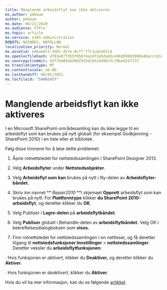 ```yaml
---
title: Manglende arbeidsflyt kan ikke aktiveres
ms.author: pebaum
author: pebaum
ms.date: 04/21/2020
ms.audience: ITPro
ms.topic: article
ms.service: o365-administration
ROBOTS: NOINDEX, NOFOLLOW
localization_priority: Normal
ms.assetid: e46ae8c5-3d81-457e-8c77-f7c1cbe267c4
ms.openlocfilehash: d703e87f355f05bf4a1d71e5daddce96db988380bb48accc81c95f1ba91fbb2b
ms.sourcegitcommit: b5f7da89a650d2915dc652449623c78be6247175
ms.translationtype: MT
ms.contentlocale: nb-NO
ms.lasthandoff: 08/05/2021
ms.locfileid: "54065437"
---
```

# <a name="missing-workflow-failed-to-activate"></a>Manglende arbeidsflyt kan ikke aktiveres

I en Microsoft SharePoint-områdesamling kan du ikke legge til en arbeidsflyt som kan brukes på nytt globalt (for eksempel Godkjenning - SharePoint 2010) i en liste eller et bibliotek.
  
Følg disse trinnene for å løse dette problemet: 
  
1. Åpne rotnettstedet for nettstedssamlingen i SharePoint Designer 2013.
  
2. Velg **Arbeidsflyter** under **Nettstedsobjekter**. 
  
3. Velg **Arbeidsflyt som kan** brukes på nytt i Ny-delen av **Arbeidsflyter-båndet.**  
  
4. Skriv inn navnet ** *Repair2010* **i skjemaet **Opprett** arbeidsflyt som kan brukes på nytt. For **Plattformtype** klikker **du SharePoint 2010-arbeidsflyt**, og deretter klikker du **OK**. 
  
1. Velg Publiser i **Lagre-delen** på **arbeidsflytbåndet.**  
  
2. Velg **Publiser** globalt i Behandle-delen av **arbeidsflytbåndet.**  Velg OK i bekreftelsesdialogboksen som **vises.** 
  
3. Finn rotnettstedet for nettstedssamlingen i en nettleser, og få deretter tilgang til **nettstedsfunksjoner Innstillinger** \> **nettstedssamlinger**. Deretter veksler du **arbeidsflytfunksjonen:** 
  
· Hvis funksjonen er  *aktivert,*  klikker du **Deaktiver,** og deretter klikker du **Aktiver**. 
  
· Hvis funksjonen er  *deaktivert,*  klikker du **Aktiver**. 
  
Hvis du vil ha mer informasjon, kan du se følgende [artikkel](https://go.microsoft.com/fwlink/?linkid=2047770&amp;clcid=0x409).
  

